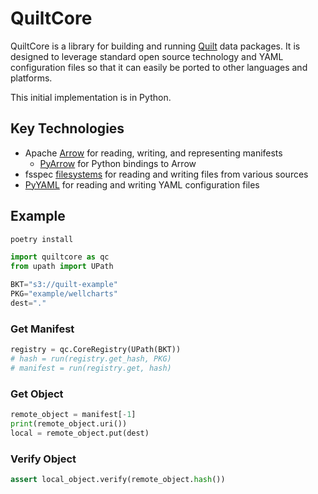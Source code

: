 # QuiltCore

QuiltCore is a library for building and running [Quilt](https://quiltdata.com) data packages.
It is designed to leverage standard open source technology and YAML configuration files
so that it can easily be ported to other languages and platforms.

This initial implementation is in Python.

## Key Technologies

- Apache [Arrow](https://arrow.apache.org/) for reading, writing, and representing manifests
  - [PyArrow](https://arrow.apache.org/docs/python/) for Python bindings to Arrow
- fsspec [filesystems](https://filesystem-spec.readthedocs.io/en/latest/)
  for reading and writing files from various sources
- [PyYAML](https://pyyaml.org/) for reading and writing YAML configuration files

## Example

```bash
poetry install
```

```python
import quiltcore as qc
from upath import UPath

BKT="s3://quilt-example"
PKG="example/wellcharts"
dest="."
```

### Get Manifest

<!--pytest-codeblocks:cont-->
```python
registry = qc.CoreRegistry(UPath(BKT))
# hash = run(registry.get_hash, PKG)
# manifest = run(registry.get, hash)
```

### Get Object

<!--pytest.mark.skip-->
```python
remote_object = manifest[-1]
print(remote_object.uri())
local = remote_object.put(dest)
```

### Verify Object

<!--pytest.mark.skip-->
```python
assert local_object.verify(remote_object.hash())
```
